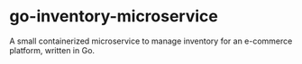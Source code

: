 # go-inventory-microservice
A small containerized microservice to manage inventory for an e-commerce platform, written in Go.
